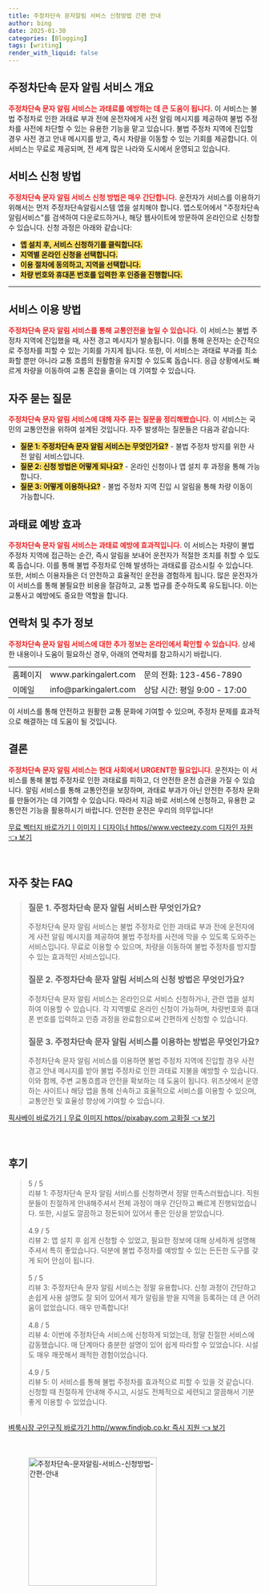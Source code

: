 ```yaml
---
title: 주정차단속 문자알림 서비스 신청방법 간편 안내
author: bing
date: 2025-01-30
categories: [Blogging]
tags: [writing]
render_with_liquid: false
---
```



<h2 id='주정차단속 문자 알림 서비스 개요'>주정차단속 문자 알림 서비스 개요</h2>

<p><b><span style="color: #ee2323;">주정차단속 문자 알림 서비스는 과태료를 예방하는 데 큰 도움이 됩니다.</span></b> 이 서비스는 불법 주정차로 인한 과태료 부과 전에 운전자에게 사전 알림 메시지를 제공하여 불법 주정차를 사전에 차단할 수 있는 유용한 기능을 맡고 있습니다. 불법 주정차 지역에 진입할 경우 사전 경고 안내 메시지를 받고, 즉시 차량을 이동할 수 있는 기회를 제공합니다. 이 서비스는 무료로 제공되며, 전 세계 많은 나라와 도시에서 운영되고 있습니다.</p>

<h2 id='서비스 신청 방법'>서비스 신청 방법</h2>

<p><b><span style="color: #ee2323;">주정차단속 문자 알림 서비스 신청 방법은 매우 간단합니다.</span></b> 운전자가 서비스를 이용하기 위해서는 먼저 주정차단속알림시스템 앱을 설치해야 합니다. 앱스토어에서 "주정차단속알림서비스"를 검색하여 다운로드하거나, 해당 웹사이트에 방문하여 온라인으로 신청할 수 있습니다. 신청 과정은 아래와 같습니다:</p>

<ul>
    <li><b><span style="background-color: #ffe066;">앱 설치 후, 서비스 신청하기를 클릭합니다.</span></b></li>
    <li><b><span style="background-color: #ffe066;">지역별 온라인 신청을 선택합니다.</span></b></li>
    <li><b><span style="background-color: #ffe066;">이용 절차에 동의하고, 지역을 선택합니다.</span></b></li>
    <li><b><span style="background-color: #ffe066;">차량 번호와 휴대폰 번호를 입력한 후 인증을 진행합니다.</span></b></li>
</ul>

<hr />

<h2 id='서비스 이용 방법'>서비스 이용 방법</h2>

<p><b><span style="color: #ee2323;">주정차단속 문자 알림 서비스를 통해 교통안전을 높일 수 있습니다.</span></b> 이 서비스는 불법 주정차 지역에 진입했을 때, 사전 경고 메시지가 발송됩니다. 이를 통해 운전자는 순간적으로 주정차를 피할 수 있는 기회를 가지게 됩니다. 또한, 이 서비스는 과태료 부과를 최소화할 뿐만 아니라 교통 흐름의 원활함을 유지할 수 있도록 돕습니다. 응급 상황에서도 빠르게 차량을 이동하여 교통 혼잡을 줄이는 데 기여할 수 있습니다.</p>

<h2 id='자주 묻는 질문'>자주 묻는 질문</h2>

<p><b><span style="color: #ee2323;">주정차단속 문자 알림 서비스에 대해 자주 묻는 질문을 정리해봤습니다.</span></b> 이 서비스는 국민의 교통안전을 위하여 설계된 것입니다. 자주 발생하는 질문들은 다음과 같습니다:</p>

<ul>
    <li><b><span style="background-color: #ffe066;">질문 1: 주정차단속 문자 알림 서비스는 무엇인가요?</span></b> - 불법 주정차 방지를 위한 사전 알림 서비스입니다.</li>
    <li><b><span style="background-color: #ffe066;">질문 2: 신청 방법은 어떻게 되나요?</span></b> - 온라인 신청이나 앱 설치 후 과정을 통해 가능합니다.</li>
    <li><b><span style="background-color: #ffe066;">질문 3: 어떻게 이용하나요?</span></b> - 불법 주정차 지역 진입 시 알림을 통해 차량 이동이 가능합니다.</li>
</ul>

<h2 id='과태료 예방 효과'>과태료 예방 효과</h2>

<p><b><span style="color: #ee2323;">주정차단속 문자 알림 서비스는 과태료 예방에 효과적입니다.</span></b> 이 서비스는 차량이 불법 주정차 지역에 접근하는 순간, 즉시 알림을 보내어 운전자가 적절한 조치를 취할 수 있도록 돕습니다. 이를 통해 불법 주정차로 인해 발생하는 과태료를 감소시킬 수 있습니다. 또한, 서비스 이용자들은 더 안전하고 효율적인 운전을 경험하게 됩니다. 많은 운전자가 이 서비스를 통해 불필요한 비용을 절감하고, 교통 법규를 준수하도록 유도됩니다. 이는 교통사고 예방에도 중요한 역할을 합니다.</p>

<h2 id='연락처 및 추가 정보'>연락처 및 추가 정보</h2>

<p><b><span style="color: #ee2323;">주정차단속 문자 알림 서비스에 대한 추가 정보는 온라인에서 확인할 수 있습니다.</span></b> 상세한 내용이나 도움이 필요하신 경우, 아래의 연락처를 참고하시기 바랍니다.</p>

<table>
    <tr>
        <td>홈페이지</td>
        <td>www.parkingalert.com</td>
        <td>문의 전화: 123-456-7890</td>
    </tr>
    <tr>
        <td>이메일</td>
        <td>info@parkingalert.com</td>
        <td>상담 시간: 평일 9:00 - 17:00</td>
    </tr>
</table>

<p>이 서비스를 통해 안전하고 원활한 교통 문화에 기여할 수 있으며, 주정차 문제를 효과적으로 해결하는 데 도움이 될 것입니다.</p>

<h2 id='결론'>결론</h2>

<p><b><span style="color: #ee2323;">주정차단속 문자 알림 서비스는 현대 사회에서 URGENT한 필요입니다.</span></b> 운전자는 이 서비스를 통해 불법 주정차로 인한 과태료를 피하고, 더 안전한 운전 습관을 가질 수 있습니다. 알림 서비스를 통해 교통안전을 보장하며, 과태료 부과가 아닌 안전한 주정차 문화를 만들어가는 데 기여할 수 있습니다. 따라서 지금 바로 서비스에 신청하고, 유용한 교통안전 기능을 활용하시기 바랍니다. 안전한 운전은 우리의 의무입니다!</p>


<p><a class="click-button" title="무료 벡터지 바로가기ㅣ이미지ㅣ디자이너 https//www.vecteezy.com 디자인 자원" href="https://blackassets.github.io/posts/%EB%AC%B4%EB%A3%8C-%EB%B2%A1%ED%84%B0%EC%A7%80-%EB%B0%94%EB%A1%9C%EA%B0%80%EA%B8%B0%E3%85%A3%EC%9D%B4%EB%AF%B8%EC%A7%80%E3%85%A3%EB%94%94%EC%9E%90%EC%9D%B4%EB%84%88-httpswww.vecteezy.com-%EB%94%94%EC%9E%90%EC%9D%B8-%EC%9E%90%EC%9B%90/" rel="dofollow">무료 벡터지 바로가기ㅣ이미지ㅣ디자이너 https//www.vecteezy.com 디자인 자원 👈 보기</a></p><br>
<h2 id='자주_찾는_FAQ'>자주 찾는 FAQ</h2>
<div itemscope="" itemtype="https://schema.org/FAQPage"> 
<blockquote> 
<div itemscope="" itemprop="mainEntity" itemtype="https://schema.org/Question"> 
<h3 itemprop="name">질문 1. 주정차단속 문자 알림 서비스란 무엇인가요?</h3> 
<div itemscope="" itemprop="acceptedAnswer" itemtype="https://schema.org/Answer"> 
<span itemprop="text"> 
<p>주정차단속 문자 알림 서비스는 불법 주정차로 인한 과태료 부과 전에 운전자에게 사전 알림 메시지를 제공하여 불법 주정차를 사전에 막을 수 있도록 도와주는 서비스입니다. 무료로 이용할 수 있으며, 차량을 이동하여 불법 주정차를 방지할 수 있는 효과적인 서비스입니다.</p> 
</span> 
</div> 
</div> 
<div itemscope="" itemprop="mainEntity" itemtype="https://schema.org/Question"> 
<h3 itemprop="name">질문 2. 주정차단속 문자 알림 서비스의 신청 방법은 무엇인가요?</h3> 
<div itemscope="" itemprop="acceptedAnswer" itemtype="https://schema.org/Answer"> 
<span itemprop="text"> 
<p>주정차단속 문자 알림 서비스는 온라인으로 서비스 신청하거나, 관련 앱을 설치하여 이용할 수 있습니다. 각 지역별로 온라인 신청이 가능하며, 차량번호와 휴대폰 번호를 입력하고 인증 과정을 완료함으로써 간편하게 신청할 수 있습니다.</p> 
</span> 
</div> 
</div> 
<div itemscope="" itemprop="mainEntity" itemtype="https://schema.org/Question"> 
<h3 itemprop="name">질문 3. 주정차단속 문자 알림 서비스를 이용하는 방법은 무엇인가요?</h3> 
<div itemscope="" itemprop="acceptedAnswer" itemtype="https://schema.org/Answer"> 
<span itemprop="text"> 
<p>주정차단속 문자 알림 서비스를 이용하면 불법 주정차 지역에 진입할 경우 사전 경고 안내 메시지를 받아 불법 주정차로 인한 과태료 지불을 예방할 수 있습니다. 이와 함께, 주변 교통흐름과 안전을 확보하는 데 도움이 됩니다. 위즈샷에서 운영하는 사이트나 해당 앱을 통해 신속하고 효율적으로 서비스를 이용할 수 있으며, 교통안전 및 효율성 향상에 기여할 수 있습니다.</p> 
</span> 
</div> 
</div> 
</blockquote> 
</div>
<p><a class="click-button" title="픽사베이 바로가기ㅣ무료 이미지 https//pixabay.com 고화질" href="https://blackassets.github.io/posts/%ED%94%BD%EC%82%AC%EB%B2%A0%EC%9D%B4-%EB%B0%94%EB%A1%9C%EA%B0%80%EA%B8%B0%E3%85%A3%EB%AC%B4%EB%A3%8C-%EC%9D%B4%EB%AF%B8%EC%A7%80-httpspixabay.com-%EA%B3%A0%ED%99%94%EC%A7%88/" rel="dofollow">픽사베이 바로가기ㅣ무료 이미지 https//pixabay.com 고화질 👈 보기</a></p><br>
<h2 id='후기'>후기</h2>
<div itemscope itemtype="https://schema.org/Product">
  <blockquote>
  <div itemprop="review" itemscope itemtype="https://schema.org/Review">
      <div itemprop="reviewRating" itemscope itemtype="https://schema.org/Rating"> <span itemprop="ratingValue">5</span> / <span itemprop="bestRating">5</span> </div>
      <span itemprop="reviewBody">리뷰 1: 주정차단속 문자 알림 서비스를 신청하면서 정말 만족스러웠습니다. 직원 분들이 친절하게 안내해주셔서 전체 과정이 매우 간단하고 빠르게 진행되었습니다. 또한, 시설도 깔끔하고 정돈되어 있어서 좋은 인상을 받았습니다.</span>
  </div>
  <br>
  <div itemprop="review" itemscope itemtype="https://schema.org/Review">
      <div itemprop="reviewRating" itemscope itemtype="https://schema.org/Rating"> <span itemprop="ratingValue">4.9</span> / <span itemprop="bestRating">5</span> </div>
      <span itemprop="reviewBody">리뷰 2: 앱 설치 후 쉽게 신청할 수 있었고, 필요한 정보에 대해 상세하게 설명해 주셔서 특히 좋았습니다. 덕분에 불법 주정차를 예방할 수 있는 든든한 도구를 갖게 되어 안심이 됩니다.</span>
  </div>
  <br>
  <div itemprop="review" itemscope itemtype="https://schema.org/Review">
      <div itemprop="reviewRating" itemscope itemtype="https://schema.org/Rating"> <span itemprop="ratingValue">5</span> / <span itemprop="bestRating">5</span> </div>
      <span itemprop="reviewBody">리뷰 3: 주정차단속 문자 알림 서비스는 정말 유용합니다. 신청 과정이 간단하고 손쉽게 사용 설명도 잘 되어 있어서 제가 알림을 받을 지역을 등록하는 데 큰 어려움이 없었습니다. 매우 만족합니다!</span>
  </div>
  <br>
  <div itemprop="review" itemscope itemtype="https://schema.org/Review">
      <div itemprop="reviewRating" itemscope itemtype="https://schema.org/Rating"> <span itemprop="ratingValue">4.8</span> / <span itemprop="bestRating">5</span> </div>
      <span itemprop="reviewBody">리뷰 4: 이번에 주정차단속 서비스에 신청하게 되었는데, 정말 친절한 서비스에 감동했습니다. 매 단계마다 충분한 설명이 있어 쉽게 따라할 수 있었습니다. 시설도 매우 깨끗해서 쾌적한 경험이었습니다.</span>
  </div>
  <br>
  <div itemprop="review" itemscope itemtype="https://schema.org/Review">
      <div itemprop="reviewRating" itemscope itemtype="https://schema.org/Rating"> <span itemprop="ratingValue">4.9</span> / <span itemprop="bestRating">5</span> </div>
      <span itemprop="reviewBody">리뷰 5: 이 서비스를 통해 불법 주정차를 효과적으로 피할 수 있을 것 같습니다. 신청할 때 친절하게 안내해 주시고, 시설도 전체적으로 세련되고 깔끔해서 기분 좋게 이용할 수 있었습니다.</span>
  </div>
  <br>
  </blockquote>
</div>
<p><a class="click-button" title="벼룩시장 구인구직 바로가기 http//www.findjob.co.kr 즉시 지원" href="https://blackassets.github.io/posts/%EB%B2%BC%EB%A3%A9%EC%8B%9C%EC%9E%A5-%EA%B5%AC%EC%9D%B8%EA%B5%AC%EC%A7%81-%EB%B0%94%EB%A1%9C%EA%B0%80%EA%B8%B0-httpwww.findjob.co.kr-%EC%A6%89%EC%8B%9C-%EC%A7%80%EC%9B%90/" rel="dofollow">벼룩시장 구인구직 바로가기 http//www.findjob.co.kr 즉시 지원 👈 보기</a></p><br>
<figure class="image"><img src="https://blackassets.github.io/assets/img/thumbnail/주정차단속-문자알림-서비스-신청방법-간편-안내.webp" alt="주정차단속-문자알림-서비스-신청방법-간편-안내" width="256" height="256"></figure>